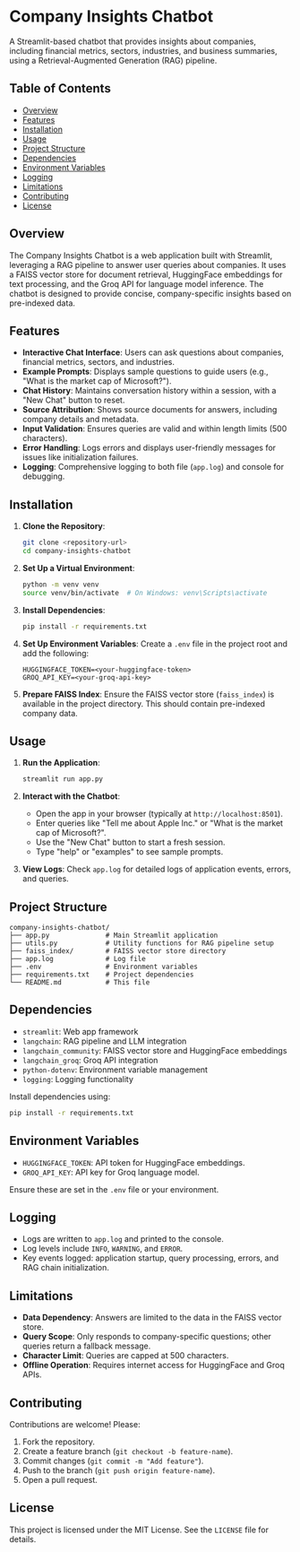 # Company Insights Chatbot

A Streamlit-based chatbot that provides insights about companies, including financial metrics, sectors, industries, and business summaries, using a Retrieval-Augmented Generation (RAG) pipeline.

## Table of Contents
- [Overview](#overview)
- [Features](#features)
- [Installation](#installation)
- [Usage](#usage)
- [Project Structure](#project-structure)
- [Dependencies](#dependencies)
- [Environment Variables](#environment-variables)
- [Logging](#logging)
- [Limitations](#limitations)
- [Contributing](#contributing)
- [License](#license)

## Overview
The Company Insights Chatbot is a web application built with Streamlit, leveraging a RAG pipeline to answer user queries about companies. It uses a FAISS vector store for document retrieval, HuggingFace embeddings for text processing, and the Groq API for language model inference. The chatbot is designed to provide concise, company-specific insights based on pre-indexed data.

## Features
- **Interactive Chat Interface**: Users can ask questions about companies, financial metrics, sectors, and industries.
- **Example Prompts**: Displays sample questions to guide users (e.g., "What is the market cap of Microsoft?").
- **Chat History**: Maintains conversation history within a session, with a "New Chat" button to reset.
- **Source Attribution**: Shows source documents for answers, including company details and metadata.
- **Input Validation**: Ensures queries are valid and within length limits (500 characters).
- **Error Handling**: Logs errors and displays user-friendly messages for issues like initialization failures.
- **Logging**: Comprehensive logging to both file (`app.log`) and console for debugging.

## Installation
1. **Clone the Repository**:
   ```bash
   git clone <repository-url>
   cd company-insights-chatbot
   ```

2. **Set Up a Virtual Environment**:
   ```bash
   python -m venv venv
   source venv/bin/activate  # On Windows: venv\Scripts\activate
   ```

3. **Install Dependencies**:
   ```bash
   pip install -r requirements.txt
   ```

4. **Set Up Environment Variables**:
   Create a `.env` file in the project root and add the following:
   ```
   HUGGINGFACE_TOKEN=<your-huggingface-token>
   GROQ_API_KEY=<your-groq-api-key>
   ```

5. **Prepare FAISS Index**:
   Ensure the FAISS vector store (`faiss_index`) is available in the project directory. This should contain pre-indexed company data.

## Usage
1. **Run the Application**:
   ```bash
   streamlit run app.py
   ```

2. **Interact with the Chatbot**:
   - Open the app in your browser (typically at `http://localhost:8501`).
   - Enter queries like "Tell me about Apple Inc." or "What is the market cap of Microsoft?".
   - Use the "New Chat" button to start a fresh session.
   - Type "help" or "examples" to see sample prompts.

3. **View Logs**:
   Check `app.log` for detailed logs of application events, errors, and queries.

## Project Structure
```
company-insights-chatbot/
├── app.py              # Main Streamlit application
├── utils.py            # Utility functions for RAG pipeline setup
├── faiss_index/        # FAISS vector store directory
├── app.log             # Log file
├── .env                # Environment variables
├── requirements.txt    # Project dependencies
└── README.md           # This file
```

## Dependencies
- `streamlit`: Web app framework
- `langchain`: RAG pipeline and LLM integration
- `langchain_community`: FAISS vector store and HuggingFace embeddings
- `langchain_groq`: Groq API integration
- `python-dotenv`: Environment variable management
- `logging`: Logging functionality

Install dependencies using:
```bash
pip install -r requirements.txt
```

## Environment Variables
- `HUGGINGFACE_TOKEN`: API token for HuggingFace embeddings.
- `GROQ_API_KEY`: API key for Groq language model.

Ensure these are set in the `.env` file or your environment.

## Logging
- Logs are written to `app.log` and printed to the console.
- Log levels include `INFO`, `WARNING`, and `ERROR`.
- Key events logged: application startup, query processing, errors, and RAG chain initialization.

## Limitations
- **Data Dependency**: Answers are limited to the data in the FAISS vector store.
- **Query Scope**: Only responds to company-specific questions; other queries return a fallback message.
- **Character Limit**: Queries are capped at 500 characters.
- **Offline Operation**: Requires internet access for HuggingFace and Groq APIs.

## Contributing
Contributions are welcome! Please:
1. Fork the repository.
2. Create a feature branch (`git checkout -b feature-name`).
3. Commit changes (`git commit -m "Add feature"`).
4. Push to the branch (`git push origin feature-name`).
5. Open a pull request.

## License
This project is licensed under the MIT License. See the `LICENSE` file for details.
